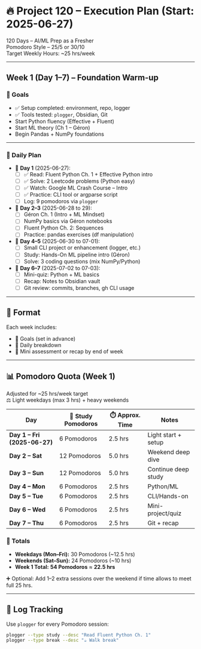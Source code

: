 # 🔥 Project 120 – Execution Plan (Start: 2025-06-27)

120 Days – AI/ML Prep as a Fresher  
Pomodoro Style – 25/5 or 30/10  
Target Weekly Hours: ~25 hrs/week

---

## Week 1 (Day 1–7) – Foundation Warm-up

### 🎯 Goals
- ✅ Setup completed: environment, repo, logger
- ✅ Tools tested: `plogger`, Obsidian, Git
- Start Python fluency (Effective + Fluent)
- Start ML theory (Ch 1 – Géron)
- Begin Pandas + NumPy foundations

---

### 📆 Daily Plan

- 📘 **Day 1** (2025-06-27):
  - [ ] ✅ Read: Fluent Python Ch. 1 + Effective Python intro
  - [ ] ✅ Solve: 2 Leetcode problems (Python easy)
  - [ ] ✅ Watch: Google ML Crash Course – Intro
  - [ ] ✅ Practice: CLI tool or argparse script
  - [ ] Log: 9 pomodoros via `plogger`

- 📘 **Day 2–3** (2025-06-28 to 29):
  - [ ] Géron Ch. 1 (Intro + ML Mindset)
  - [ ] NumPy basics via Géron notebooks
  - [ ] Fluent Python Ch. 2: Sequences
  - [ ] Practice: pandas exercises (df manipulation)

- 📘 **Day 4–5** (2025-06-30 to 07-01):
  - [ ] Small CLI project or enhancement (logger, etc.)
  - [ ] Study: Hands-On ML pipeline intro (Géron)
  - [ ] Solve: 3 coding questions (mix NumPy/Python)

- 📘 **Day 6–7** (2025-07-02 to 07-03):
  - [ ] Mini-quiz: Python + ML basics
  - [ ] Recap: Notes to Obsidian vault
  - [ ] Git review: commits, branches, gh CLI usage

---

## 🔁 Format
Each week includes:
- 🎯 Goals (set in advance)
- 📆 Daily breakdown
- 📓 Mini assessment or recap by end of week

---

## 📊 Pomodoro Quota (Week 1)

Adjusted for ~25 hrs/week target  
⚖️ Light weekdays (max 3 hrs) + heavy weekends

| Day        | 🎯 Study Pomodoros | ⏱️ Approx. Time | Notes                          |
|------------|--------------------|------------------|---------------------------------|
| **Day 1 – Fri (2025-06-27)** | 6 Pomodoros          | 2.5 hrs         | Light start + setup             |
| **Day 2 – Sat**             | 12 Pomodoros         | 5.0 hrs         | Weekend deep dive               |
| **Day 3 – Sun**             | 12 Pomodoros         | 5.0 hrs         | Continue deep study             |
| **Day 4 – Mon**             | 6 Pomodoros          | 2.5 hrs         | Python/ML                       |
| **Day 5 – Tue**             | 6 Pomodoros          | 2.5 hrs         | CLI/Hands-on                    |
| **Day 6 – Wed**             | 6 Pomodoros          | 2.5 hrs         | Mini-project/quiz               |
| **Day 7 – Thu**             | 6 Pomodoros          | 2.5 hrs         | Git + recap                     |

### 🔢 Totals
- **Weekdays (Mon–Fri):** 30 Pomodoros (~12.5 hrs)
- **Weekends (Sat–Sun):** 24 Pomodoros (~10 hrs)
- **Week 1 Total:** **54 Pomodoros** ≈ **22.5 hrs**

➕ Optional: Add 1–2 extra sessions over the weekend if time allows to meet full 25 hrs.

---

## 🧠 Log Tracking
Use `plogger` for every Pomodoro session:
```bash
plogger --type study --desc "Read Fluent Python Ch. 1"
plogger --type break --desc "☕ Walk break"
